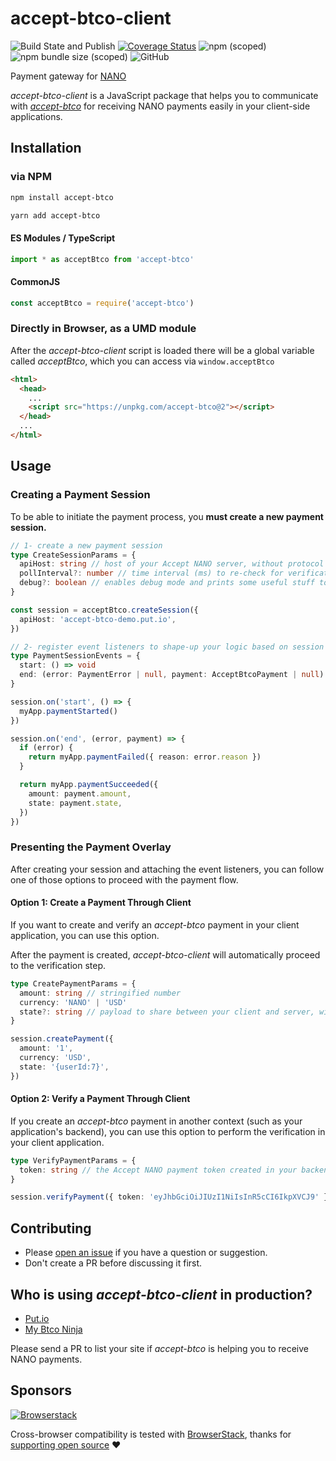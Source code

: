 # accept-btco-client

![Build State and Publish](https://github.com/bitcoinnanolabs/accept-btco-client/actions/workflows/npm-publish.yml/badge.svg)
[![Coverage Status](https://coveralls.io/repos/github/accept-btco/accept-btco-client/badge.svg?branch=master)](https://coveralls.io/github/accept-btco/accept-btco-client?branch=master)
![npm (scoped)](https://img.shields.io/npm/v/accept-btco)
![npm bundle size (scoped)](https://img.shields.io/bundlephobia/minzip/accept-btco)
![GitHub](https://img.shields.io/github/license/accept-btco/accept-btco-client)

Payment gateway for [NANO](https://btco.org)

_accept-btco-client_ is a JavaScript package that helps you to communicate with [_accept-btco_](https://github.com/accept-btco/accept-btco) for receiving NANO payments easily in your client-side applications.

## Installation

### via NPM

```bash
npm install accept-btco

yarn add accept-btco
```

#### ES Modules / TypeScript

```ts
import * as acceptBtco from 'accept-btco'
```

#### CommonJS

```ts
const acceptBtco = require('accept-btco')
```

### Directly in Browser, as a UMD module

After the _accept-btco-client_ script is loaded there will be a global variable called _acceptBtco_, which you can access via `window.acceptBtco`

```HTML
<html>
  <head>
    ...
    <script src="https://unpkg.com/accept-btco@2"></script>
  </head>
  ...
</html>
```

## Usage

### Creating a Payment Session

To be able to initiate the payment process, you **must create a new payment session.**

```ts
// 1- create a new payment session
type CreateSessionParams = {
  apiHost: string // host of your Accept NANO server, without protocol
  pollInterval?: number // time interval (ms) to re-check for verification of a payment (default: 3s)
  debug?: boolean // enables debug mode and prints some useful stuff to console
}

const session = acceptBtco.createSession({
  apiHost: 'accept-btco-demo.put.io',
})

// 2- register event listeners to shape-up your logic based on session events.
type PaymentSessionEvents = {
  start: () => void
  end: (error: PaymentError | null, payment: AcceptBtcoPayment | null) => void
}

session.on('start', () => {
  myApp.paymentStarted()
})

session.on('end', (error, payment) => {
  if (error) {
    return myApp.paymentFailed({ reason: error.reason })
  }

  return myApp.paymentSucceeded({
    amount: payment.amount,
    state: payment.state,
  })
})
```

### Presenting the Payment Overlay

After creating your session and attaching the event listeners, you can follow one of those options to proceed with the payment flow.

#### Option 1: Create a Payment Through Client

If you want to create and verify an _accept-btco_ payment in your client application, you can use this option.

After the payment is created, _accept-btco-client_ will automatically proceed to the verification step.

```ts
type CreatePaymentParams = {
  amount: string // stringified number
  currency: 'NANO' | 'USD'
  state?: string // payload to share between your client and server, will be embedded into the payment object
}

session.createPayment({
  amount: '1',
  currency: 'USD',
  state: '{userId:7}',
})
```

#### Option 2: Verify a Payment Through Client

If you create an _accept-btco_ payment in another context (such as your application's backend), you can use this option to perform the verification in your client application.

```ts
type VerifyPaymentParams = {
  token: string // the Accept NANO payment token created in your backend application
}

session.verifyPayment({ token: 'eyJhbGciOiJIUzI1NiIsInR5cCI6IkpXVCJ9' })
```

## Contributing

- Please [open an issue](https://github.com/accept-btco/accept-btco-client/issues/new) if you have a question or suggestion.
- Don't create a PR before discussing it first.

## Who is using _accept-btco-client_ in production?

- [Put.io](https://put.io)
- [My Btco Ninja](https://mybtco.ninja)

Please send a PR to list your site if _accept-btco_ is helping you to receive NANO payments.

## Sponsors

[![Browserstack](http://wallpapers-for-ipad.com/fullpage/imgs3/logos/browserstack3.png)](http://www.browserstack.com/)

Cross-browser compatibility is tested with [BrowserStack](https://browserstack.com), thanks for [supporting open source](https://www.browserstack.com/open-source) ❤️️
